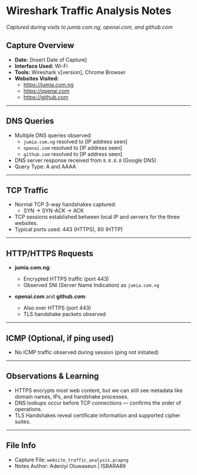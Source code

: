 # Wireshark Traffic Analysis Notes 
_Captured during visits to jumia.com.ng, openai.com, and github.com_

## Capture Overview
- **Date:** [Insert Date of Capture]
- **Interface Used:** Wi-Fi
- **Tools:** Wireshark v[version], Chrome Browser
- **Websites Visited:** 
  - https://jumia.com.ng 
  - https://openai.com 
  - https://github.com 

---

## DNS Queries
- Multiple DNS queries observed:
  - `jumia.com.ng` resolved to [IP address seen]
  - `openai.com` resolved to [IP address seen]
  - `github.com` resolved to [IP address seen]
- DNS server response received from `8.8.8.8` (Google DNS) 
- Query Type: A and AAAA

---

## TCP Traffic
- Normal TCP 3-way handshakes captured:
  - SYN → SYN-ACK → ACK 
- TCP sessions established between local IP and servers for the three websites.
- Typical ports used: 443 (HTTPS), 80 (HTTP)

---

## HTTP/HTTPS Requests
- **jumia.com.ng**:
  - Encrypted HTTPS traffic (port 443)
  - Observed SNI (Server Name Indication) as `jumia.com.ng`

- **openai.com** and **github.com**:
  - Also over HTTPS (port 443)
  - TLS handshake packets observed

---

## ICMP (Optional, if ping used)
- No ICMP traffic observed during session (ping not initiated)

---

## Observations & Learning
- HTTPS encrypts most web content, but we can still see metadata like domain names, IPs, and handshake processes.
- DNS lookups occur before TCP connections — confirms the order of operations.
- TLS Handshakes reveal certificate information and supported cipher suites.

---

## File Info
- Capture File: `website_traffic_analysis.pcapng` 
- Notes Author: Adeniyi Oluwaseun | ISBARA89
